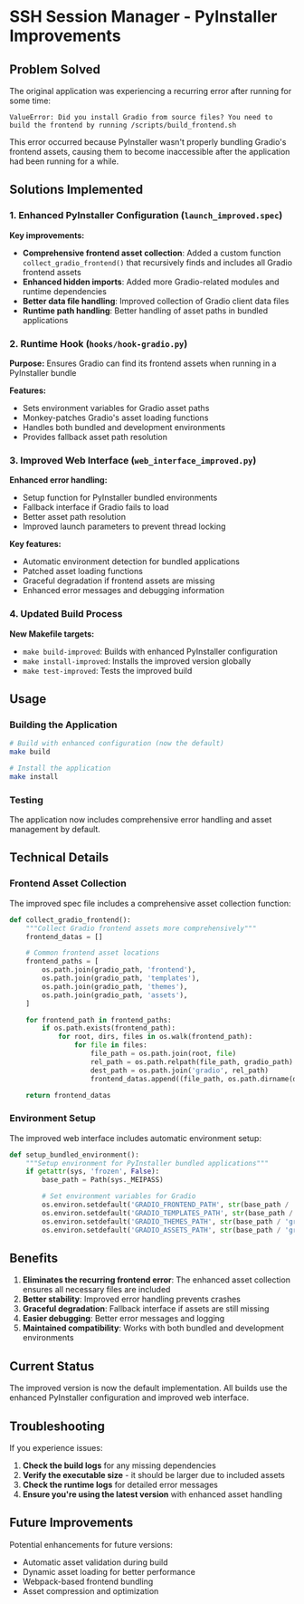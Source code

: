# SSH Session Manager - PyInstaller Improvements

## Problem Solved

The original application was experiencing a recurring error after running for some time:

```
ValueError: Did you install Gradio from source files? You need to build the frontend by running /scripts/build_frontend.sh
```

This error occurred because PyInstaller wasn't properly bundling Gradio's frontend assets, causing them to become inaccessible after the application had been running for a while.

## Solutions Implemented

### 1. Enhanced PyInstaller Configuration (`launch_improved.spec`)

**Key improvements:**
- **Comprehensive frontend asset collection**: Added a custom function `collect_gradio_frontend()` that recursively finds and includes all Gradio frontend assets
- **Enhanced hidden imports**: Added more Gradio-related modules and runtime dependencies
- **Better data file handling**: Improved collection of Gradio client data files
- **Runtime path handling**: Better handling of asset paths in bundled applications

### 2. Runtime Hook (`hooks/hook-gradio.py`)

**Purpose:** Ensures Gradio can find its frontend assets when running in a PyInstaller bundle

**Features:**
- Sets environment variables for Gradio asset paths
- Monkey-patches Gradio's asset loading functions
- Handles both bundled and development environments
- Provides fallback asset path resolution

### 3. Improved Web Interface (`web_interface_improved.py`)

**Enhanced error handling:**
- Setup function for PyInstaller bundled environments
- Fallback interface if Gradio fails to load
- Better asset path resolution
- Improved launch parameters to prevent thread locking

**Key features:**
- Automatic environment detection for bundled applications
- Patched asset loading functions
- Graceful degradation if frontend assets are missing
- Enhanced error messages and debugging information

### 4. Updated Build Process

**New Makefile targets:**
- `make build-improved`: Builds with enhanced PyInstaller configuration
- `make install-improved`: Installs the improved version globally
- `make test-improved`: Tests the improved build

## Usage

### Building the Application

```bash
# Build with enhanced configuration (now the default)
make build

# Install the application
make install
```

### Testing

The application now includes comprehensive error handling and asset management by default.

## Technical Details

### Frontend Asset Collection

The improved spec file includes a comprehensive asset collection function:

```python
def collect_gradio_frontend():
    """Collect Gradio frontend assets more comprehensively"""
    frontend_datas = []

    # Common frontend asset locations
    frontend_paths = [
        os.path.join(gradio_path, 'frontend'),
        os.path.join(gradio_path, 'templates'),
        os.path.join(gradio_path, 'themes'),
        os.path.join(gradio_path, 'assets'),
    ]

    for frontend_path in frontend_paths:
        if os.path.exists(frontend_path):
            for root, dirs, files in os.walk(frontend_path):
                for file in files:
                    file_path = os.path.join(root, file)
                    rel_path = os.path.relpath(file_path, gradio_path)
                    dest_path = os.path.join('gradio', rel_path)
                    frontend_datas.append((file_path, os.path.dirname(dest_path)))

    return frontend_datas
```

### Environment Setup

The improved web interface includes automatic environment setup:

```python
def setup_bundled_environment():
    """Setup environment for PyInstaller bundled applications"""
    if getattr(sys, 'frozen', False):
        base_path = Path(sys._MEIPASS)

        # Set environment variables for Gradio
        os.environ.setdefault('GRADIO_FRONTEND_PATH', str(base_path / 'gradio' / 'frontend'))
        os.environ.setdefault('GRADIO_TEMPLATES_PATH', str(base_path / 'gradio' / 'templates'))
        os.environ.setdefault('GRADIO_THEMES_PATH', str(base_path / 'gradio' / 'themes'))
        os.environ.setdefault('GRADIO_ASSETS_PATH', str(base_path / 'gradio' / 'assets'))
```

## Benefits

1. **Eliminates the recurring frontend error**: The enhanced asset collection ensures all necessary files are included
2. **Better stability**: Improved error handling prevents crashes
3. **Graceful degradation**: Fallback interface if assets are still missing
4. **Easier debugging**: Better error messages and logging
5. **Maintained compatibility**: Works with both bundled and development environments

## Current Status

The improved version is now the default implementation. All builds use the enhanced PyInstaller configuration and improved web interface.

## Troubleshooting

If you experience issues:

1. **Check the build logs** for any missing dependencies
2. **Verify the executable size** - it should be larger due to included assets
3. **Check the runtime logs** for detailed error messages
4. **Ensure you're using the latest version** with enhanced asset handling

## Future Improvements

Potential enhancements for future versions:
- Automatic asset validation during build
- Dynamic asset loading for better performance
- Webpack-based frontend bundling
- Asset compression and optimization